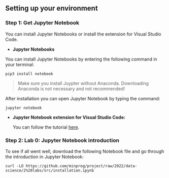 ## Setting up your environment

### Step 1: Get Jupyter Notebook

You can install Jupyter Notebooks or install the extension for Visual Studio Code.

- **Jupyter Notebooks**

You can install Jupyter Notebooks by entering the following command in your terminal:

`pip3 install notebook`

> Make sure you install Juypter without Anaconda. Downloading Anaconda is not necessary and not recommended!

After installation you can open Jupyter Notebook by typing the command:

`jupyter notebook`

- **Jupyter Notebook extension for Visual Studio Code:**

  You can follow the tutorial [here](https://code.visualstudio.com/docs/datascience/jupyter-notebooks).

### Step 2: Lab 0: Jupyter Notebook introduction

To see if all went well, download the following Notebook file and go through the introduction in Jupyter Notebook:

`curl -LO https://github.com/minprog/project/raw/2022/data-science/2%20labs/src/installation.ipynb`
